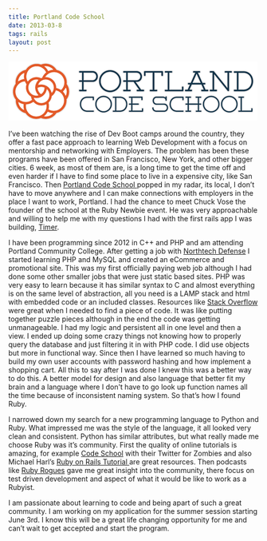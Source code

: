 ```yaml
---
title: Portland Code School
date: 2013-03-8
tags: rails
layout: post
---
```

![Portland Code School Logo](/images/blog/pcs-logo.png)

I’ve been watching the rise of Dev Boot camps around the country, they offer a fast pace approach to learning Web Development with a focus on mentorship and networking with Employers. The problem has been these programs have been offered in San Francisco, New York, and other bigger cities. 6 week, as most of them are, is a long time to get the time off and even harder if I have to find some place to live in a expensive city, like San Francisco. Then <a href="http://portlandcodeschool.com">Portland Code School </a> popped in my radar, its local, I don’t have to move anywhere and I can make connections with employers in the place I want to work, Portland. I had the chance to meet Chuck Vose the founder of the school at the Ruby Newbie event. He was very approachable and willing to help me with my questions I had with the first rails app I was building, <a href="https://github.com/ghzeisler/Timer">Timer</a>.

I have been programming since 2012 in C++ and PHP and am attending Portland Community College. After getting a job with <a href="http://northtechdefense.com">Northtech Defense</a> I started learning PHP and MySQL and created an eCommerce and promotional site. This was my first officially paying web job although I had done some other smaller jobs that were just static based sites. PHP was very easy to learn because it has similar syntax to C and almost everything is on the same level of abstraction, all you need is a LAMP stack and html with embedded code or an included classes. Resources like <a href="http://stackoverflow.com">Stack Overflow</a> were great when I needed to find a piece of code. It was like putting together puzzle pieces although in the end the code was getting unmanageable. I had my logic and persistent all in one level and then a view. I ended up doing some crazy things not knowing how to properly query the database and just filtering it in with PHP code. I did use objects but more in functional way. Since then I have learned so much having to build my own user accounts with password hashing and how implement a shopping cart. All this to say after I was done I knew this was a better way to do this. A better model for design and also language that better fit my brain and a
language where I don't have to go look up function names all the time because of inconsistent naming system. So that’s how I found Ruby.

I narrowed down my search for a new programming language to Python and Ruby. What impressed me was the style of the language, it all looked very clean and consistent. Python has similar attributes, but what really made me choose Ruby was it’s community. First the quality of online tutorials is amazing, for example <a href="http://codeschool.com">Code School</a> with their Twitter for Zombies and also Michael Harl’s <a href="http://ruby.railstutorial.org/">Ruby on Rails Tutorial </a> are great resources. Then podcasts like <a href="http://rubyrogues.com">Ruby Rogues</a> gave me great insight into the community, there focus on test driven development and aspect of what it would be like to work as a Rubyist.

I am passionate about learning to code and being apart of such a great community. I am working on my application for the summer session starting June 3rd. I know this will be a great life changing opportunity for me and can’t wait to get accepted and start the program.
